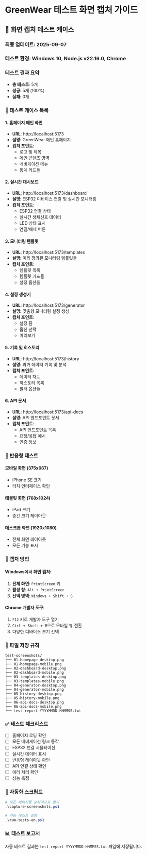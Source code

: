 # GreenWear 테스트 화면 캡처 가이드

## 📸 화면 캡처 테스트 케이스

### 최종 업데이트: 2025-09-07
### 테스트 환경: Windows 10, Node.js v22.16.0, Chrome

### 테스트 결과 요약
- **총 테스트**: 5개
- **성공**: 5개 (100%)
- **실패**: 0개

### 🧪 테스트 케이스 목록

#### 1. 홈페이지 메인 화면
- **URL**: http://localhost:5173
- **설명**: GreenWear 메인 홈페이지
- **캡처 포인트**: 
  - 로고 및 제목
  - 메인 콘텐츠 영역
  - 네비게이션 메뉴
  - 통계 카드들

#### 2. 실시간 대시보드
- **URL**: http://localhost:5173/dashboard
- **설명**: ESP32 디바이스 연결 및 실시간 모니터링
- **캡처 포인트**:
  - ESP32 연결 상태
  - 실시간 생체신호 데이터
  - LED 상태 표시
  - 연결/해제 버튼

#### 3. 모니터링 템플릿
- **URL**: http://localhost:5173/templates
- **설명**: 미리 정의된 모니터링 템플릿들
- **캡처 포인트**:
  - 템플릿 목록
  - 템플릿 카드들
  - 설정 옵션들

#### 4. 설정 생성기
- **URL**: http://localhost:5173/generator
- **설명**: 맞춤형 모니터링 설정 생성
- **캡처 포인트**:
  - 설정 폼
  - 옵션 선택
  - 미리보기

#### 5. 기록 및 히스토리
- **URL**: http://localhost:5173/history
- **설명**: 과거 데이터 기록 및 분석
- **캡처 포인트**:
  - 데이터 차트
  - 히스토리 목록
  - 필터 옵션들

#### 6. API 문서
- **URL**: http://localhost:5173/api-docs
- **설명**: API 엔드포인트 문서
- **캡처 포인트**:
  - API 엔드포인트 목록
  - 요청/응답 예시
  - 인증 정보

### 📱 반응형 테스트

#### 모바일 화면 (375x667)
- iPhone SE 크기
- 터치 인터페이스 확인

#### 태블릿 화면 (768x1024)
- iPad 크기
- 중간 크기 레이아웃

#### 데스크톱 화면 (1920x1080)
- 전체 화면 레이아웃
- 모든 기능 표시

### 🎯 캡처 방법

#### Windows에서 화면 캡처:
1. **전체 화면**: `PrintScreen` 키
2. **활성 창**: `Alt + PrintScreen`
3. **선택 영역**: `Windows + Shift + S`

#### Chrome 개발자 도구:
1. `F12` 키로 개발자 도구 열기
2. `Ctrl + Shift + M`으로 모바일 뷰 전환
3. 다양한 디바이스 크기 선택

### 📁 파일 저장 규칙

```
test-screenshots/
├── 01-homepage-desktop.png
├── 01-homepage-mobile.png
├── 02-dashboard-desktop.png
├── 02-dashboard-mobile.png
├── 03-templates-desktop.png
├── 03-templates-mobile.png
├── 04-generator-desktop.png
├── 04-generator-mobile.png
├── 05-history-desktop.png
├── 05-history-mobile.png
├── 06-api-docs-desktop.png
├── 06-api-docs-mobile.png
└── test-report-YYYYMMDD-HHMMSS.txt
```

### ✅ 테스트 체크리스트

- [ ] 홈페이지 로딩 확인
- [ ] 모든 네비게이션 링크 동작
- [ ] ESP32 연결 시뮬레이션
- [ ] 실시간 데이터 표시
- [ ] 반응형 레이아웃 확인
- [ ] API 연결 상태 확인
- [ ] 에러 처리 확인
- [ ] 성능 측정

### 🚀 자동화 스크립트

```powershell
# 모든 페이지를 순차적으로 열기
.\capture-screenshots.ps1

# 자동 테스트 실행
.\run-tests-en.ps1
```

### 📊 테스트 보고서

자동 테스트 결과는 `test-report-YYYYMMDD-HHMMSS.txt` 파일에 저장됩니다.
